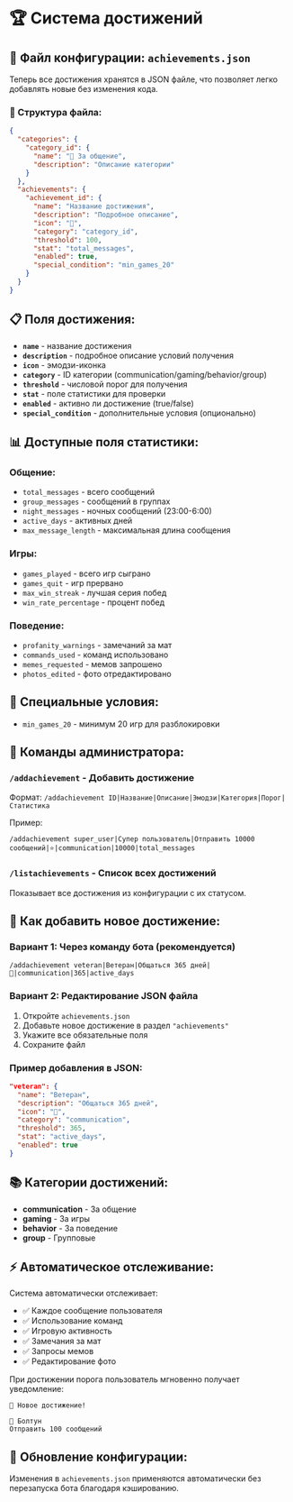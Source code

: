 # 🏆 Система достижений

## 📄 Файл конфигурации: `achievements.json`

Теперь все достижения хранятся в JSON файле, что позволяет легко добавлять новые без изменения кода.

### 🔧 Структура файла:

```json
{
  "categories": {
    "category_id": {
      "name": "💬 За общение",
      "description": "Описание категории"
    }
  },
  "achievements": {
    "achievement_id": {
      "name": "Название достижения",
      "description": "Подробное описание",
      "icon": "🎯",
      "category": "category_id",
      "threshold": 100,
      "stat": "total_messages",
      "enabled": true,
      "special_condition": "min_games_20"
    }
  }
}
```

## 📋 Поля достижения:

- **`name`** - название достижения
- **`description`** - подробное описание условий получения
- **`icon`** - эмодзи-иконка
- **`category`** - ID категории (communication/gaming/behavior/group)
- **`threshold`** - числовой порог для получения
- **`stat`** - поле статистики для проверки
- **`enabled`** - активно ли достижение (true/false)
- **`special_condition`** - дополнительные условия (опционально)

## 📊 Доступные поля статистики:

### Общение:
- `total_messages` - всего сообщений
- `group_messages` - сообщений в группах
- `night_messages` - ночных сообщений (23:00-6:00)
- `active_days` - активных дней
- `max_message_length` - максимальная длина сообщения

### Игры:
- `games_played` - всего игр сыграно
- `games_quit` - игр прервано
- `max_win_streak` - лучшая серия побед
- `win_rate_percentage` - процент побед

### Поведение:
- `profanity_warnings` - замечаний за мат
- `commands_used` - команд использовано
- `memes_requested` - мемов запрошено
- `photos_edited` - фото отредактировано

## 🎯 Специальные условия:

- `min_games_20` - минимум 20 игр для разблокировки

## 🔧 Команды администратора:

### `/addachievement` - Добавить достижение
Формат: `/addachievement ID|Название|Описание|Эмодзи|Категория|Порог|Статистика`

Пример:
```
/addachievement super_user|Супер пользователь|Отправить 10000 сообщений|⭐|communication|10000|total_messages
```

### `/listachievements` - Список всех достижений
Показывает все достижения из конфигурации с их статусом.

## 📝 Как добавить новое достижение:

### Вариант 1: Через команду бота (рекомендуется)
```
/addachievement veteran|Ветеран|Общаться 365 дней|🏅|communication|365|active_days
```

### Вариант 2: Редактирование JSON файла
1. Откройте `achievements.json`
2. Добавьте новое достижение в раздел `"achievements"`
3. Укажите все обязательные поля
4. Сохраните файл

### Пример добавления в JSON:
```json
"veteran": {
  "name": "Ветеран",
  "description": "Общаться 365 дней",
  "icon": "🏅",
  "category": "communication",
  "threshold": 365,
  "stat": "active_days",
  "enabled": true
}
```

## 📚 Категории достижений:

- **communication** - За общение
- **gaming** - За игры
- **behavior** - За поведение  
- **group** - Групповые

## ⚡ Автоматическое отслеживание:

Система автоматически отслеживает:
- ✅ Каждое сообщение пользователя
- ✅ Использование команд
- ✅ Игровую активность
- ✅ Замечания за мат
- ✅ Запросы мемов
- ✅ Редактирование фото

При достижении порога пользователь мгновенно получает уведомление:
```
🎉 Новое достижение!

💬 Болтун
Отправить 100 сообщений
```

## 🔄 Обновление конфигурации:

Изменения в `achievements.json` применяются автоматически без перезапуска бота благодаря кэшированию.
